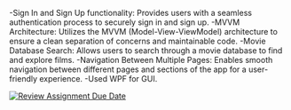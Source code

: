 

-Sign In and Sign Up functionality: Provides users with a seamless authentication process to securely sign in and sign up.
-MVVM Architecture: Utilizes the MVVM (Model-View-ViewModel) architecture to ensure a clean separation of concerns and maintainable code.
-Movie Database Search: Allows users to search through a movie database to find and explore films.
-Navigation Between Multiple Pages: Enables smooth navigation between different pages and sections of the app for a user-friendly experience.
-Used WPF for GUI.


[![Review Assignment Due Date](https://classroom.github.com/assets/deadline-readme-button-22041afd0340ce965d47ae6ef1cefeee28c7c493a6346c4f15d667ab976d596c.svg)](https://classroom.github.com/a/a5j1BsRG)
